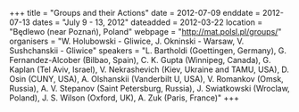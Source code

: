 +++
title = "Groups and their Actions"
date = 2012-07-09
enddate = 2012-07-13
dates = "July 9 - 13, 2012"
dateadded = 2012-03-22
location = "Będlewo (near Poznań), Poland"
webpage = "http://mat.polsl.pl/groups/"
organisers = "W. Holubowski - Gliwice, J. Okninski - Warsaw, V. Sushchanskii - Gliwice"
speakers = "L. Bartholdi (Goettingen, Germany), G. Fernandez-Alcober (Bilbao, Spain), C. K. Gupta (Winnipeg, Canada), G. Kaplan (Tel Aviv, Israel), V. Nekrashevich (Kiev, Ukraine and TAMU, USA), D. Osin (CUNY, USA), A. Olshanskii (Vanderbilt U, USA), V. Romankov (Omsk, Russia), A. V. Stepanov (Saint Petersburg, Russia), J. Swiatkowski (Wroclaw, Poland), J. S. Wilson (Oxford, UK), A. Zuk (Paris, France)"
+++
